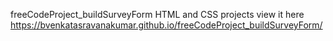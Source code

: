 freeCodeProject_buildSurveyForm
HTML and CSS projects
view  it here 
https://bvenkatasravanakumar.github.io/freeCodeProject_buildSurveyForm/
